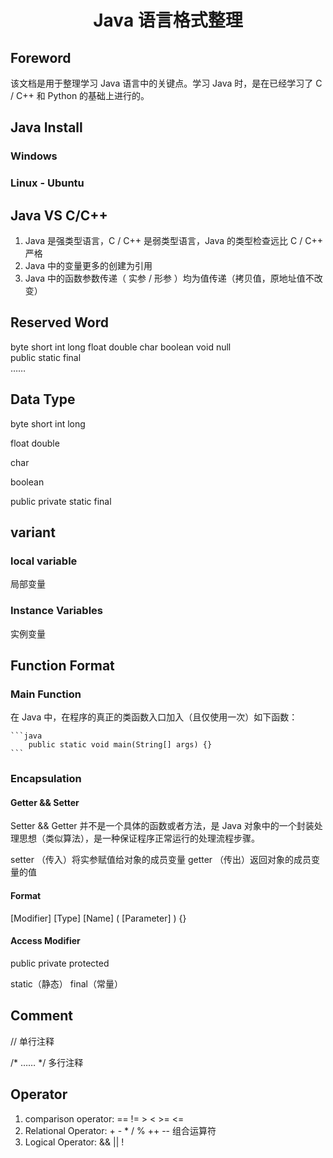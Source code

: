 <h1 align = "center"> Java 语言格式整理 </h1>

## Foreword

该文档是用于整理学习 Java 语言中的关键点。学习 Java 时，是在已经学习了 C / C++ 和 Python 的基础上进行的。

## Java Install

### Windows

### Linux - Ubuntu

## Java VS C/C++

1. Java 是强类型语言，C / C++ 是弱类型语言，Java 的类型检查远比 C / C++ 严格
2. Java 中的变量更多的创建为引用
3. Java 中的函数参数传递（ 实参 / 形参 ）均为值传递（拷贝值，原地址值不改变）

## Reserved Word

byte short int long float double char boolean void null  
public static final  
……  

## Data Type

byte short int long  

float double  

char  

boolean  

public private static final  

## variant

### local variable

局部变量

### Instance Variables

实例变量

## Function Format

### Main Function

在 Java 中，在程序的真正的类函数入口加入（且仅使用一次）如下函数：

    ```java
        public static void main(String[] args) {}
    ```

### Encapsulation

#### Getter && Setter

Setter && Getter 并不是一个具体的函数或者方法，是 Java 对象中的一个封装处理思想（类似算法），是一种保证程序正常运行的处理流程步骤。

setter （传入）将实参赋值给对象的成员变量
getter （传出）返回对象的成员变量的值

#### Format

\[Modifier] [Type] [Name] ( [Parameter] ) {}  

#### Access Modifier

public private protected

static（静态） final（常量）

## Comment

// 单行注释

/\* …… */ 多行注释

## Operator

1. comparison operator: == != > < >= <=  
2. Relational Operator: + - * / % ++ -- 组合运算符
3. Logical Operator: && || !

